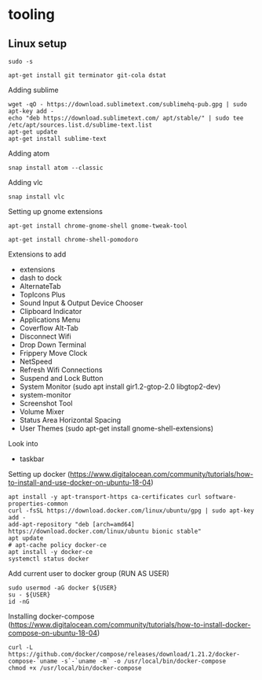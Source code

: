 # tooling


## Linux setup


```
sudo -s

apt-get install git terminator git-cola dstat
```


Adding sublime
```
wget -qO - https://download.sublimetext.com/sublimehq-pub.gpg | sudo apt-key add -
echo "deb https://download.sublimetext.com/ apt/stable/" | sudo tee /etc/apt/sources.list.d/sublime-text.list
apt-get update
apt-get install sublime-text

```

Adding atom
```
snap install atom --classic
```

Adding vlc
```
snap install vlc
```

Setting up gnome extensions

```
apt-get install chrome-gnome-shell gnome-tweak-tool

```

```
apt-get install chrome-shell-pomodoro
```

Extensions to add

 - extensions
 - dash to dock
 - AlternateTab
 - TopIcons Plus 
 - Sound Input & Output Device Chooser
 - Clipboard Indicator
 - Applications Menu
 - Coverflow Alt-Tab
 - Disconnect Wifi 
 - Drop Down Terminal
 - Frippery Move Clock 
 - NetSpeed 
 - Refresh Wifi Connections
 - Suspend and Lock Button 
 - System Monitor (sudo apt install gir1.2-gtop-2.0 libgtop2-dev)
 - system-monitor
 - Screenshot Tool
 - Volume Mixer 
 - Status Area Horizontal Spacing 
 - User Themes (sudo apt-get install gnome-shell-extensions)

Look into
 - taskbar


Setting up docker (https://www.digitalocean.com/community/tutorials/how-to-install-and-use-docker-on-ubuntu-18-04)
```
apt install -y apt-transport-https ca-certificates curl software-properties-common
curl -fsSL https://download.docker.com/linux/ubuntu/gpg | sudo apt-key add -
add-apt-repository "deb [arch=amd64] https://download.docker.com/linux/ubuntu bionic stable"
apt update
# apt-cache policy docker-ce
apt install -y docker-ce
systemctl status docker

```

Add current user to docker group (RUN AS USER)
```
sudo usermod -aG docker ${USER}
su - ${USER}
id -nG
```

Installing docker-compose (https://www.digitalocean.com/community/tutorials/how-to-install-docker-compose-on-ubuntu-18-04)

```
curl -L https://github.com/docker/compose/releases/download/1.21.2/docker-compose-`uname -s`-`uname -m` -o /usr/local/bin/docker-compose
chmod +x /usr/local/bin/docker-compose

```


